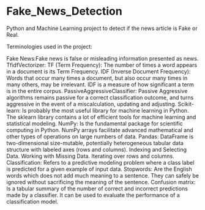 # Fake_News_Detection
Python and Machine Learning project to detect if the news article is Fake or Real.

Terminologies used in the project:

Fake News:Fake news is false or misleading information presented as news.
TfidfVectorizer:
TF (Term Frequency): The number of times a word appears in a document is its Term Frequency.
IDF (Inverse Document Frequency): Words that occur many times a document, but also occur many times in many others, may be irrelevant. 
  IDF is a measure of how significant a term is in the entire corpus.
PassiveAggressiveClassifier: Passive Aggressive algorithms remains passive for a correct classification outcome, 
  and turns aggressive in the event of a miscalculation, updating and adjusting.
Scikit-learn: Is probably the most useful library for machine learning in Python. 
  The sklearn library contains a lot of efficient tools for machine learning and statistical modeling.
NumPy: Is the fundamental package for scientific computing in Python. NumPy arrays facilitate advanced mathematical and 
  other types of operations on large numbers of data.
Pandas: DataFrame is two-dimensional size-mutable, potentially heterogeneous tabular data structure with labeled axes (rows and columns).
  Indexing and Selecting Data. Working with Missing Data. Iterating over rows and columns.
Classification: Refers to a predictive modeling problem where a class label is predicted for a given example of input data.
Stopwords: Are the English words which does not add much meaning to a sentence. They can safely be ignored without sacrificing the meaning of the sentence.
Confusion matrix: Is a tabular summary of the number of correct and incorrect predictions made by a classifier.
  It can be used to evaluate the performance of a classification model.
